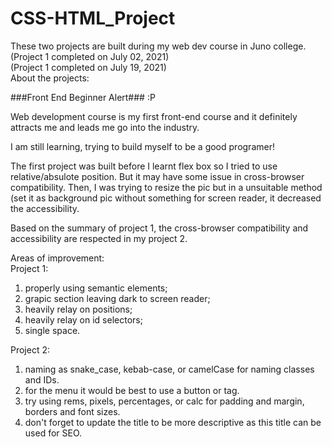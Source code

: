 # CSS-HTML_Project  

These two projects are built during my web dev course in Juno college.    
(Project 1 completed on July 02, 2021)  
(Project 1 completed on July 19, 2021)  
About the projects:  

###Front End Beginner Alert### :P  

Web development course is my first front-end course and it definitely attracts me and leads me go into the industry.  

I am still learning, trying to build myself to be a good programer! 

The first project was built before I learnt flex box so I tried to use relative/absulote position. But it may have some issue in cross-browser compatibility. Then, I was trying to resize the pic but in a unsuitable method (set it as background pic without something for screen reader, it decreased the accessibility.  

Based on the summary of project 1, the cross-browser compatibility and accessibility are respected in my project 2.

Areas of improvement:  
Project 1:  
1. properly using semantic elements;    
2. grapic section leaving dark to screen reader;  
3. heavily relay on positions;  
4. heavily relay on id selectors;  
5. single space.  

Project 2:  
1. naming as snake_case, kebab-case, or camelCase for naming classes and IDs.  
2. for the menu it would be best to use a button or tag.  
3. try using rems, pixels, percentages, or calc for padding and margin, borders and font sizes.  
4. don't forget to update the title to be more descriptive as this title can be used for SEO.  
